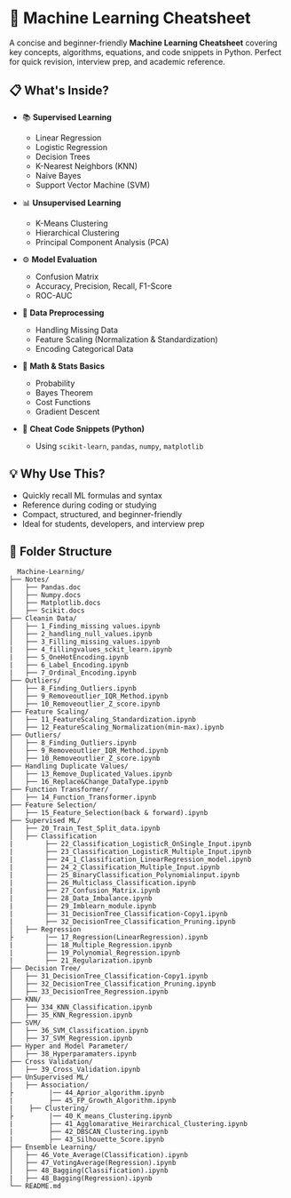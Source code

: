 # 🧠 Machine Learning Cheatsheet

A concise and beginner-friendly **Machine Learning Cheatsheet** covering key concepts, algorithms, equations, and code snippets in Python. Perfect for quick revision, interview prep, and academic reference.

## 📋 What's Inside?

- 📚 **Supervised Learning**
  - Linear Regression
  - Logistic Regression
  - Decision Trees
  - K-Nearest Neighbors (KNN)
  - Naive Bayes
  - Support Vector Machine (SVM)

- 📊 **Unsupervised Learning**
  - K-Means Clustering
  - Hierarchical Clustering
  - Principal Component Analysis (PCA)

- ⚙️ **Model Evaluation**
  - Confusion Matrix
  - Accuracy, Precision, Recall, F1-Score
  - ROC-AUC

- 🧹 **Data Preprocessing**
  - Handling Missing Data
  - Feature Scaling (Normalization & Standardization)
  - Encoding Categorical Data

- 🧮 **Math & Stats Basics**
  - Probability
  - Bayes Theorem
  - Cost Functions
  - Gradient Descent

- 🧰 **Cheat Code Snippets (Python)**
  - Using `scikit-learn`, `pandas`, `numpy`, `matplotlib`

## 💡 Why Use This?

- Quickly recall ML formulas and syntax
- Reference during coding or studying
- Compact, structured, and beginner-friendly
- Ideal for students, developers, and interview prep

## 🧰 Folder Structure
```
  Machine-Learning/
├── Notes/
│   ├── Pandas.doc
│   ├── Numpy.docs
│   ├── Matplotlib.docs
│   ├── Scikit.docs
├── Cleanin Data/
│   ├── 1_Finding_missing values.ipynb
│   ├── 2_handling_null_values.ipynb
│   ├── 3_Filling_missing_values.ipynb
|   ├── 4_fillingvalues_sckit_learn.ipynb
|   ├── 5_OneHotEncoding.ipynb
|   ├── 6_Label_Encoding.ipynb
|   ├── 7_Ordinal_Encoding.ipynb
├── Outliers/
│   ├── 8_Finding_Outliers.ipynb
│   ├── 9_Removeoutlier_IQR_Method.ipynb
│   ├── 10_Removeoutlier_Z_score.ipynb
├── Feature Scaling/
│   ├── 11_FeatureScaling_Standardization.ipynb
│   ├── 12_FeatureScaling_Normalization(min-max).ipynb
├── Outliers/
│   ├── 8_Finding_Outliers.ipynb
│   ├── 9_Removeoutlier_IQR_Method.ipynb
│   ├── 10_Removeoutlier_Z_score.ipynb
├── Handling Duplicate Values/
│   ├── 13_Remove_Duplicated_Values.ipynb
│   ├── 16_Replace&Change_DataType.ipynb
├── Function Transformer/
│   ├── 14_Function_Transformer.ipynb
├── Feature Selection/
│   ├── 15_Feature_Selection(back & forward).ipynb
├── Supervised ML/
│   ├── 20_Train_Test_Split_data.ipynb
│   ├── Classification
|        ├── 22_Classification_LogisticR_OnSingle_Input.ipynb
|        ├── 23_Classification_LogisticR_Multiple_Input.ipynb
|        ├── 24_1_Classification_LinearRegression_model.ipynb
|        ├── 24_2_Classification_Multiple_Input.ipynb
|        ├── 25_BinaryClassification_Polynomialinput.ipynb
|        ├── 26_Multiclass_Classification.ipynb
|        ├── 27_Confusion_Matrix.ipynb
|        ├── 28_Data_Imbalance.ipynb
|        ├── 29_Imblearn_module.ipynb
|        ├── 31_DecisionTree_Classification-Copy1.ipynb
|        ├── 32_DecisionTree_Classification_Pruning.ipynb
│   ├── Regression
├        |── 17_Regression(LinearRegression).ipynb
|        ├── 18_Multiple_Regression.ipynb
|        ├── 19_Polynomial_Regression.ipynb
|        ├── 21_Regularization.ipynb
├── Decision Tree/
│   ├── 31_DecisionTree_Classification-Copy1.ipynb
│   ├── 32_DecisionTree_Classification_Pruning.ipynb
│   ├── 33_DecisionTree_Regression.ipynb
├── KNN/
│   ├── 334_KNN_Classification.ipynb
│   ├── 35_KNN_Regression.ipynb
├── SVM/
│   ├── 36_SVM_Classification.ipynb
│   ├── 37_SVM_Regression.ipynb
├── Hyper and Model Parameter/
│   ├── 38_Hyperparamaters.ipynb
├── Cross Validation/
│   ├── 39_Cross_Validation.ipynb
├── UnSupervised ML/
|   ├── Association/
├         |── 44_Aprior_algorithm.ipynb
|         ├── 45_FP_Growth_Algorithm.ipynb
|    ├── Clustering/
├         |── 40_K_means_Clustering.ipynb
|         ├── 41_Agglomarative_Heirarchical_Clustering.ipynb
|         ├── 42_DBSCAN_Clustering.ipynb
|         ├── 43_Silhouette_Score.ipynb
├── Ensemble Learning/
│   ├── 46_Vote_Average(Classification).ipynb
│   ├── 47_VotingAverage(Regression).ipynb
│   ├── 48_Bagging(Classification).ipynb
|   ├── 48_Bagging(Regression).ipynb
└── README.md

```
